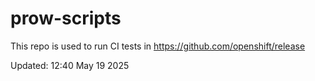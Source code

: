 # prow-scripts

This repo is used to run CI tests in https://github.com/openshift/release

Updated: 12:40 May 19 2025
